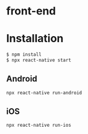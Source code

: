 # front-end

# Installation
```bash
$ npm install
$ npx react-native start
```

## Android
```bash
npx react-native run-android
```
## iOS
```bash
npx react-native run-ios
```